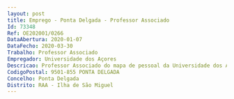 ```yaml
--- 
layout: post
title: Emprego - Ponta Delgada - Professor Associado
Id: 73348
Ref: OE202001/0266
DataAbertura: 2020-01-07
DataFecho: 2020-03-30
Trabalho: Professor Associado
Empregador: Universidade dos Açores
Descricao: Professor Associado do mapa de pessoal da Universidade dos Açores, na modalidade de contrato de trabalho em funções públicas por tempo indeterminado, para a área científica disciplinar de Estatística, subárea de Estatística e Investigação Operacional
CodigoPostal: 9501-855 PONTA DELGADA
Concelho: Ponta Delgada
Distrito: RAA - Ilha de São Miguel
--- 
```

